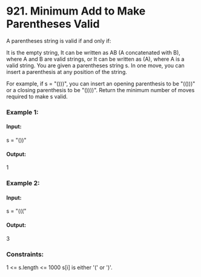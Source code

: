 # 921. Minimum Add to Make Parentheses Valid
A parentheses string is valid if and only if:

It is the empty string,
It can be written as AB (A concatenated with B), where A and B are valid strings, or
It can be written as (A), where A is a valid string.
You are given a parentheses string s. In one move, you can insert a parenthesis at any position of the string.

For example, if s = "()))", you can insert an opening parenthesis to be "(()))" or a closing parenthesis to be "())))".
Return the minimum number of moves required to make s valid.

### Example 1:
#### Input:
s = "())"
#### Output:
1

### Example 2:
#### Input:
s = "((("
#### Output:
3
 
### Constraints:
1 <= s.length <= 1000
s[i] is either '(' or ')'.

